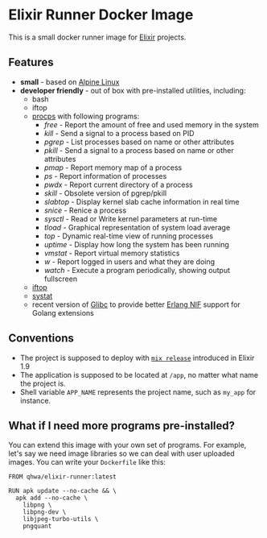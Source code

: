 # Elixir Runner Docker Image

This is a small docker runner image for [Elixir](https://elixir-lang.org) projects.

## Features

* **small** - based on [Alpine Linux](https://alpinelinux.org/about/)
* **developer friendly** - out of box with pre-installed utilities, including:
  * bash
  * iftop
  * [procps](http://procps.sourceforge.net/) with following programs:
    * *free* - Report the amount of free and used memory in the system
    * *kill* - Send a signal to a process based on PID
    * *pgrep* - List processes based on name or other attributes
    * *pkill* - Send a signal to a process based on name or other attributes
    * *pmap* - Report memory map of a process
    * *ps* - Report information of processes
    * *pwdx* - Report current directory of a process
    * *skill* - Obsolete version of pgrep/pkill
    * *slabtop* - Display kernel slab cache information in real time
    * *snice* - Renice a process
    * *sysctl* - Read or Write kernel parameters at run-time
    * *tload* - Graphical representation of system load average
    * *top* - Dynamic real-time view of running processes
    * *uptime* - Display how long the system has been running
    * *vmstat* - Report virtual memory statistics
    * *w* - Report logged in users and what they are doing
    * *watch* - Execute a program periodically, showing output fullscreen
  * [iftop](http://www.ex-parrot.com/pdw/iftop/)
  * [systat](http://sebastien.godard.pagesperso-orange.fr/)
  * recent version of [Glibc](https://www.gnu.org/software/libc/) to provide better [Erlang NIF](http://erlang.org/doc/tutorial/nif.html) support for Golang extensions

## Conventions

* The project is supposed to deploy with [`mix release`](https://hexdocs.pm/mix/Mix.Tasks.Release.html) introduced in Elixir 1.9
* The application is supposed to be located at `/app`, no matter what name the project is.
* Shell variable `APP_NAME` represents the project name, such as `my_app` for instance.

## What if I need more programs pre-installed?

You can extend this image with your own set of programs. For example, let's say we need image libraries so we can deal with user uploaded images. You can write your `Dockerfile` like this:

```docker
FROM qhwa/elixir-runner:latest

RUN apk update --no-cache && \
  apk add --no-cache \
    libpng \
    libpng-dev \
    libjpeg-turbo-utils \
    pngquant
```
